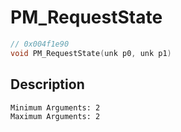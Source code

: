 # PM_RequestState
```c
// 0x004f1e90
void PM_RequestState(unk p0, unk p1)
```
## Description
```
Minimum Arguments: 2
Maximum Arguments: 2
```
